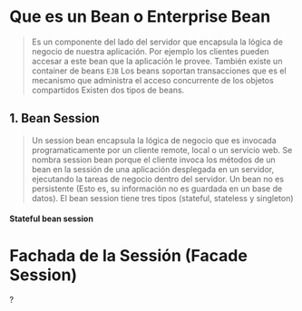 # Que es un Bean o Enterprise Bean

> Es un componente del lado del servidor que encapsula  la lógica de negocio de nuestra aplicación. Por ejemplo los clientes pueden accesar a este bean que la aplicación le provee.
> También existe un container de beans `EJB`
> Los beans soportan transacciones que es el mecanismo que administra el acceso concurrente de los objetos compartidos
> Existen dos tipos de beans.

## 1. Bean Session

> Un session bean encapsula la lógica de negocio que es invocada programaticamente por un cliente remote, local o un servicio web.
> Se nombra session bean porque el cliente invoca los métodos de un bean en la sessión de una aplicación desplegada en un servidor, ejecutando la tareas de negocio dentro del servidor.
> Un bean no es persistente (Esto es, su información no es guardada en un base de datos).
> El bean session tiene tres tipos (stateful, stateless y singleton)

#### Stateful bean session



# Fachada de la Sessión (Facade Session)
?
